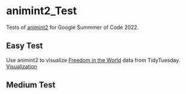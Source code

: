 # animint2_Test
Tests of [animint2](https://github.com/rstats-gsoc/gsoc2022/wiki/Animated-interactive-ggplots) for Google Summmer of Code 2022.

## Easy Test
Use animint2 to visualize [Freedom in the World](https://github.com/rfordatascience/tidytuesday/blob/master/data/2022/2022-02-22/readme.md#freedom-in-the-world) data from TidyTuesday. [Visualization]()

## Medium Test
